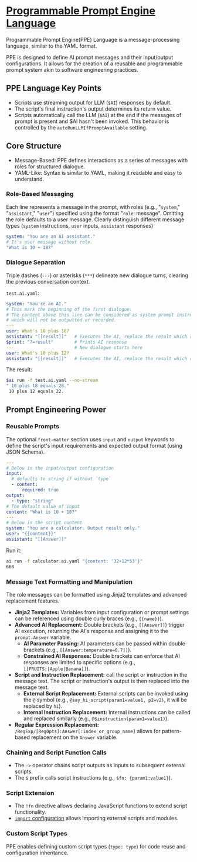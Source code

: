 # [Programmable Prompt Engine Language](./lang.md)

Programmable Prompt Engine(PPE) Language is a message-processing language, similar to the YAML format.

PPE is designed to define AI prompt messages and their input/output configurations. It allows for the creation of a reusable and programmable prompt system akin to software engineering practices.

## PPE Language Key Points

* Scripts use streaming output for LLM (`$AI`) responses by default.
* The script's final instruction's output determines its return value.
* Scripts automatically call the LLM (`$AI`) at the end if the messages of prompt is present and $AI hasn't been invoked. This behavior is controlled by the `autoRunLLMIfPromptAvailable` setting.

## Core Structure

* Message-Based: PPE defines interactions as a series of messages with roles for structured dialogue.
* YAML-Like: Syntax is similar to YAML, making it readable and easy to understand.

### Role-Based Messaging

Each line represents a message in the prompt, with roles (e.g., "`system`," "`assistant`," "`user`") specified using the format "`role`: message". Omitting the role defaults to a user message.
Clearly distinguish different message types (`system` instructions, `user` inputs, `assistant` responses)

```yaml
system: "You are an AI assistant."
# It's user message without role.
"What is 10 + 18?"
```

### Dialogue Separation

Triple dashes (`---`) or asterisks (`***`) delineate new dialogue turns, clearing the previous conversation context.

`test.ai.yaml`:

```yaml
system: "You're an AI."
# This mark the beginning of the first dialogue.
# The content above this line can be considered as system prompt instructions,
# which will not be outputted or recorded.
---
user: What's 10 plus 18?
assistant: "[[result]]"   # Executes the AI, replace the result which return by AI
$print: "?=result"        # Prints AI response
---                       # New dialogue starts here
user: What's 10 plus 12?
assistant: "[[result]]"   # Executes the AI, replace the result which return by AI
```

The result:

```bash
$ai run -f test.ai.yaml --no-stream
" 10 plus 18 equals 28."
 10 plus 12 equals 22.
```

## Prompt Engineering Power

### Reusable Prompts

The optional `front-matter` section uses `input` and `output` keywords to define the script's input requirements and expected output format (using JSON Schema).

```yaml
---
# Below is the input/output configuration
input:
  # defaults to string if without `type`
  - content:
      required: true
output:
  - type: "string"
# The default value of input
content: "What is 10 + 18?"
---
# Below is the script content
system: "You are a calculator. Output result only."
user: "{{content}}"
assistant: "[[Answer]]"
```

Run it:

```bash
ai run -f calculator.ai.yaml "{content: '32+12*53'}"
668
```

### Message Text Formatting and Manipulation

The role messages can be formatted using Jinja2 templates and advanced replacement features.

* **Jinja2 Templates:**  Variables from input configuration or prompt settings can be referenced using double curly braces (e.g., `{{name}}`).
* **Advanced AI Replacement:** Double brackets (e.g., `[[Answer]]`) trigger AI execution, returning the AI's response and assigning it to the `prompt.Answer` variable.
  * **AI Parameter Passing:** AI parameters can be passed within double brackets (e.g., `[[Answer:temperature=0.7]]`).
  * **Constrained AI Responses:** Double brackets can enforce that AI responses are limited to specific options (e.g., `[[FRUITS:|Apple|Banana]]`).
* **Script and Instruction Replacement:** call the script or instruction in the message text. The script or instruction's output is then replaced into the message text.
  * **External Script Replacement:** External scripts can be invoked using the `@` symbol (e.g., `@say_hi_script(param1=value1, p2=v2)`, it will be replaced by `hi`).
  * **Internal Instruction Replacement:**  Internal instructions can be called and replaced similarly (e.g., `@$instruction(param1=value1)`).
* **Regular Expression Replacement:** `/RegExp/[RegOpts]:Answer[:index_or_group_name]` allows for pattern-based replacement on the `Answer` variable.

### Chaining and Script Function Calls

* The `->` operator chains script outputs as inputs to subsequent external scripts.
* The `$` prefix calls script instructions (e.g., `$fn: {param1:value1}`).

### Script Extension

* The `!fn` directive allows declaring JavaScript functions to extend script functionality.
* [`import` configuration](https://github.com/offline-ai/ppe/tree/main?tab=readme-ov-file#import) allows importing external scripts and modules.

### Custom Script Types

PPE enables defining custom script types (`type: type`) for code reuse and configuration inheritance.
